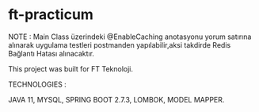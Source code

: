 
# ft-practicum

NOTE : Main Class üzerindeki @EnableCaching anotasyonu yorum satırına alınarak uygulama testleri postmanden yapılabilir,aksi takdirde Redis Bağlantı Hatası alınacaktır.

This project was built for FT Teknoloji.

TECHNOLOGIES :

JAVA 11, MYSQL, SPRING BOOT 2.7.3, LOMBOK, MODEL MAPPER.
